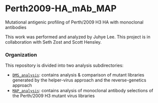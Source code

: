 # Perth2009-HA_mAb_MAP

Mutational antigenic profiling of Perth/2009 H3 HA with monoclonal antibodies

This work was performed and analyzed by Juhye Lee. This project is in collaboration with Seth Zost and Scott Hensley.

### Organization

This repository is divided into two analysis subdirectories:

* [`DMS_analysis`](./DMS_analysis/): contains analysis & comparison of mutant libraries generated by the helper-virus approach and the reverse-genetics approach
* [`MAP_analysis`](./MAP_analysis/): contains analysis of monoclonal antibody selections of the Perth/2009 H3 mutant virus libraries